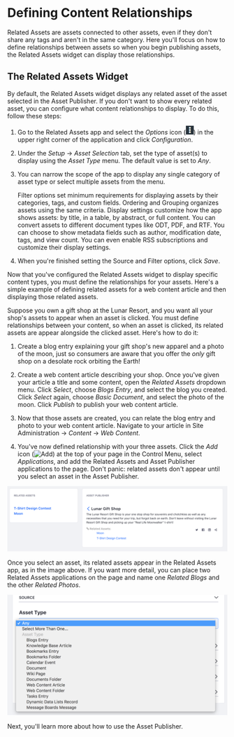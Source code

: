 # Defining Content Relationships [](id=defining-content-relationships)

Related Assets are assets connected to other assets, even if they don't share
any tags and aren't in the same category. Here you'll focus on how to define
relationships between assets so when you begin publishing assets, the Related
Assets widget can display those relationships. 

## The Related Assets Widget [](id=the-related-assets-widget)

By default, the Related Assets widget displays any related asset of the asset
selected in the Asset Publisher. If you don't want to show every related asset,
you can configure what content relationships to display. To do this, follow
these steps: 

1.  Go to the Related Assets app and select the *Options* icon
    (![Options](../../../images/icon-options.png)) in the upper right corner of
    the application and click *Configuration*. 

2.  Under the *Setup* &rarr; *Asset Selection* tab, set the type of asset(s) to
    display using the *Asset Type* menu. The default value is set to *Any*. 

3.  You can narrow the scope of the app to display any single category of asset
    type or select multiple assets from the menu.

    Filter options set minimum requirements for displaying assets by their
    categories, tags, and custom fields. Ordering and Grouping organizes assets
    using the same criteria. Display settings customize how the app shows assets:
    by title, in a table, by abstract, or full content. You can convert assets to
    different document types like ODT, PDF, and RTF. You can choose to show metadata
    fields such as author, modification date, tags, and view count. You can even
    enable RSS subscriptions and customize their display settings. 

4.  When you're finished setting the Source and Filter options, click *Save*.

Now that you've configured the Related Assets widget to display specific content
types, you must define the relationships for your assets. Here's a simple
example of defining related assets for a web content article and then displaying
those related assets.

Suppose you own a gift shop at the Lunar Resort, and you want all your shop's
assets to appear when an asset is clicked. You must define relationships between
your content, so when an asset is clicked, its related assets are appear
alongside the clicked asset. Here's how to do it: 

1.  Create a blog entry explaining your gift shop's new apparel and a photo of
    the moon, just so consumers are aware that you offer the *only* gift shop on
    a desolate rock orbiting the Earth!

2.  Create a web content article describing your shop. Once you've given your
    article a title and some content, open the *Related Assets* dropdown menu.
    Click *Select*, choose *Blogs Entry*, and select the blog you created. Click
    *Select* again, choose *Basic Document*, and select the photo of the moon.
    Click *Publish* to publish your web content article.

3.  Now that those assets are created, you can relate the blog entry and
    photo to your web content article. Navigate to your article in Site
    Administration &rarr; *Content* &rarr; *Web Content*.

4.  You've now defined relationship with your three assets. Click the *Add* icon
    (![Add](../../../images/icon-control-menu-add.png)) at the top of your page
    in the Control Menu, select *Applications*, and add the Related Assets and
    Asset Publisher applications to the page. Don't panic: related assets don't
    appear until you select an asset in the Asset Publisher.

![Figure 1: Select an asset in the Asset Publisher to see its related assets displayed in the Related Assets application.](../../../images/related-assets-app-1.png)

Once you select an asset, its related assets appear in the Related Assets app,
as in the image above. If you want more detail, you can place two Related Assets
applications on the page and name one *Related Blogs* and the other *Related
Photos*. 

![Figure 2: Related Assets applications can be configured to display specific content.](../../../images/related-assets-app-2.png)

Next, you'll learn more about how to use the Asset Publisher.
